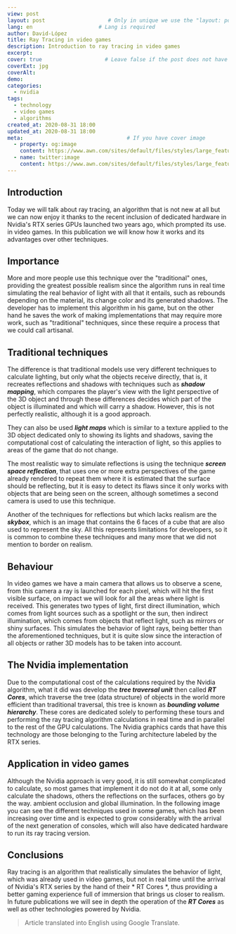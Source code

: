 ```yaml
---
view: post
layout: post                    # Only in unique we use the "layout: post"
lang: en                     # Lang is required
author: David-López
title: Ray Tracing in video games
description: Introduction to ray tracing in video games
excerpt:
cover: true                    # Leave false if the post does not have cover image, if there is set to true
coverExt: jpg
coverAlt: 
demo:
categories:
  - nvidia
tags: 
  - technology
  - video games
  - algorithms
created_at: 2020-08-31 18:00
updated_at: 2020-08-31 18:00
meta:                                 # If you have cover image
  - property: og:image
    content: https://www.awn.com/sites/default/files/styles/large_featured/public/image/featured/1047673-nvidias-new-rtx-real-time-ray-tracing-technology-really-game-changer.jpg?itok=2OoUXg2Y         # For locale /es/, add  "/images/es/posts/"
  - name: twitter:image
    content: https://www.awn.com/sites/default/files/styles/large_featured/public/image/featured/1047673-nvidias-new-rtx-real-time-ray-tracing-technology-really-game-changer.jpg?itok=2OoUXg2Y
---
```


## Introduction

Today we will talk about ray tracing, an algorithm that is not new at all but we can now enjoy it thanks to the recent inclusion of dedicated hardware in Nvidia's RTX series GPUs launched two years ago, which prompted its use. in video games. In this publication we will know how it works and its advantages over other techniques.

## Importance

More and more people use this technique over the "traditional" ones, providing the greatest possible realism since the algorithm runs in real time simulating the real behavior of light with all that it entails, such as rebounds depending on the material, its change color and its generated shadows. The developer has to implement this algorithm in his game, but on the other hand he saves the work of making implementations that may require more work, such as "traditional" techniques, since these require a process that we could call artisanal.

<lazy-load tag="img" :data="{ src: 'https://www.pchardwarepro.com/wp-content/uploads/2019/03/ray_tracing.jpg', alt: 'Ray Tracing vs traditional techniques' }" />

## Traditional techniques

The difference is that traditional models use very different techniques to calculate lighting, but only what the objects receive directly, that is, it recreates reflections and shadows with techniques such as __*shadow mapping*__, which compares the player's view with the light perspective of the 3D object and through these differences decides which part of the object is illuminated and which will carry a shadow. However, this is not perfectly realistic, although it is a good approach.

<lazy-load tag="img" :data="{ src: 'https://encrypted-tbn0.gstatic.com/images?q=tbn%3AANd9GcS_ksO713aoRIX0Y5h3ys1c9OcZ2C2xt18PPxOpcv-RJQ&usqp=CAU&ec=45695923', alt: 'Shadow mapping demonstration' }" />

They can also be used __*light maps*__ which is similar to a texture applied to the 3D object dedicated only to showing its lights and shadows, saving the computational cost of calculating the interaction of light, so this applies to areas of the game that do not change.

The most realistic way to simulate reflections is using the technique __*screen space reflection*__, that uses one or more extra perspectives of the game already rendered to repeat them where it is estimated that the surface should be reflecting, but it is easy to detect its flaws since it only works with objects that are being seen on the screen, although sometimes a second camera is used to use this technique.

<lazy-load tag="img" :data="{ src: 'https://docs.godotengine.org/ko/stable/_images/environment_ssr.png', alt: 'Demonstration of the operation of the screen space reflection technique' }" />


Another of the techniques for reflections but which lacks realism are the __*skybox*__, which is an image that contains the 6 faces of a cube that are also used to represent the sky.
All this represents limitations for developers, so it is common to combine these techniques and many more that we did not mention to border on realism.

<lazy-load tag="img" :data="{ src: 'https://opengameart.org/sites/default/files/Daylight%20Box%20UV.png', alt: 'Skybox example' }" />

 
## Behaviour

In video games we have a main camera that allows us to observe a scene, from this camera a ray is launched for each pixel, which will hit the first visible surface, on impact we will look for all the areas where light is received. This generates two types of light, first direct illumination, which comes from light sources such as a spotlight or the sun, then indirect illumination, which comes from objects that reflect light, such as mirrors or shiny surfaces. This simulates the behavior of light rays, being better than the aforementioned techniques, but it is quite slow since the interaction of all objects or rather 3D models has to be taken into account.

<lazy-load tag="img" :data="{ src: 'https://sites.google.com/site/btxprojectcomputergraphics/_/rsrc/1432229102868/ray-tracing/Ray_trace_diagram.png?height=279&width=400', alt: 'Demonstration of ray tracing operation' }" />

## The Nvidia implementation

Due to the computational cost of the calculations required by the Nvidia algorithm, what it did was develop the __*tree traversal unit*__ then called __*RT Cores*__, which traverse the tree (data structure) of objects in the world more efficient than traditional traversal, this tree is known as __*bounding volume hierarchy*__. These cores are dedicated solely to performing these tours and performing the ray tracing algorithm calculations in real time and in parallel to the rest of the GPU calculations.
The Nvidia graphics cards that have this technology are those belonging to the Turing architecture labeled by the RTX series.

<lazy-load tag="img" :data="{ src: 'https://i.imgur.com/kf6noSM.jpg', alt: 'Turing architecture' }" />

## Application in video games

Although the Nvidia approach is very good, it is still somewhat complicated to calculate, so most games that implement it do not do it at all, some only calculate the shadows, others the reflections on the surfaces, others go by the way. ambient occlusion and global illumination.
In the following image you can see the different techniques used in some games, which has been increasing over time and is expected to grow considerably with the arrival of the next generation of consoles, which will also have dedicated hardware to run its ray tracing version.

<lazy-load tag="img" :data="{ src: 'https://cdn.wccftech.com/wp-content/uploads/2019/04/NVIDIA-GeForce-RTX-Update-GeForce-GTX-RTX-Driver_1-1.png', alt: 'Ray tracing techniques' }" />

## Conclusions

Ray tracing is an algorithm that realistically simulates the behavior of light, which was already used in video games, but not in real time until the arrival of Nvidia's RTX series by the hand of their * RT Cores *, thus providing a better gaming experience full of immersion that brings us closer to realism.
In future publications we will see in depth the operation of the __*RT Cores*__ as well as other technologies powered by Nvidia.

> Article translated into English using Google Translate.